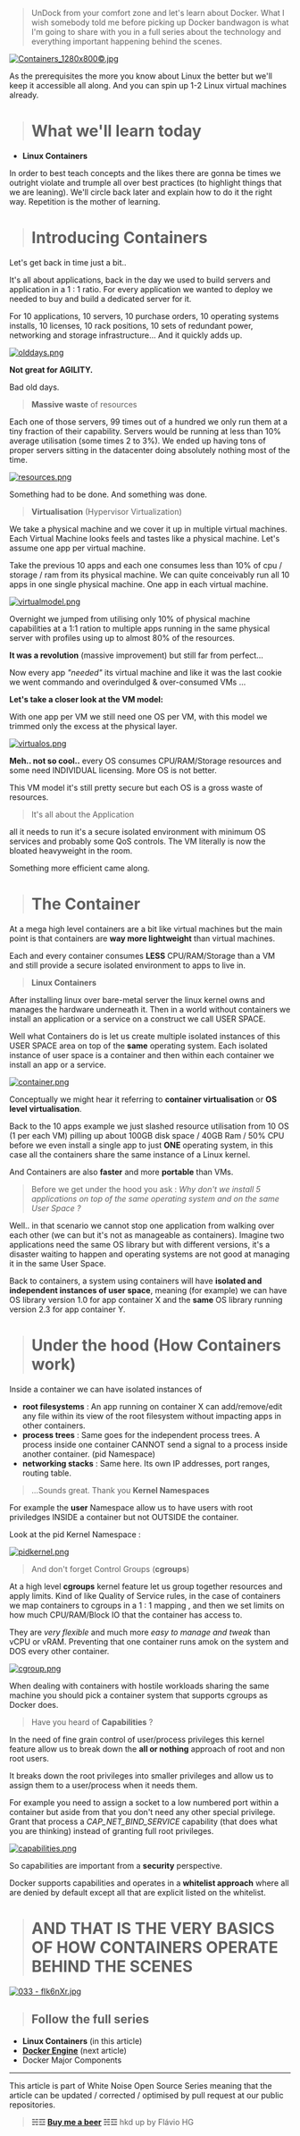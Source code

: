 >UnDock from your comfort zone and let's learn about Docker. What I wish somebody told me before picking up Docker bandwagon is what I'm going to share with you in a full series about the technology and everything important happening behind the scenes.

[![Containers_1280x800©.jpg](https://d23f6h5jpj26xu.cloudfront.net/add9qrhj7wrapa_small.jpg)](http://img.svbtle.com/add9qrhj7wrapa.jpg)

As the prerequisites the more you know about Linux the better but we'll keep it accessible all along. And you can spin up 1-2 Linux virtual machines already.
 
> # What we'll learn today

- **Linux Containers** 

In order to best teach concepts and the likes there are gonna be times we outright violate and trumple all over best practices (to highlight things that we are leaning). We'll circle back later and explain how to do it the right way. Repetition is the mother of learning.

># Introducing Containers

Let's get back in time just a bit..

It's all about applications, back in the day we used to build servers and application in a 1 : 1 ratio. For every application we wanted to deploy we needed to buy and build a dedicated server for it. 

For 10 applications, 10 servers, 10 purchase orders, 10 operating systems installs, 10 licenses, 10 rack positions, 10 sets of redundant power, networking and storage infrastructure... And it quickly adds up. 

[![olddays.png](https://d23f6h5jpj26xu.cloudfront.net/zjdb5qhpeng8a_small.png)](http://img.svbtle.com/zjdb5qhpeng8a.png)

**Not great for AGILITY.** 

Bad old days. 

> **Massive waste** of resources

Each one of those servers, 99 times out of a hundred we only run them at a tiny fraction of their capability. Servers would be running at less than 10% average utilisation (some times 2 to 3%). We ended up having tons of proper servers sitting in the datacenter doing absolutely nothing most of the time.

[![resources.png](https://d23f6h5jpj26xu.cloudfront.net/ig8ov54lwqcigq_small.png)](http://img.svbtle.com/ig8ov54lwqcigq.png)

Something had to be done. And something was done.

> **Virtualisation** (Hypervisor Virtualization)

We take a physical machine and we cover it up in multiple virtual machines. Each Virtual Machine looks feels and tastes like a physical machine. Let's assume one app per virtual machine.

Take the previous 10 apps and each one consumes less than 10% of cpu / storage / ram from its physical machine. We can quite conceivably run all 10 apps in one single physical machine. One app in each virtual machine.

[![virtualmodel.png](https://d23f6h5jpj26xu.cloudfront.net/u2d0ztiq4ze6cw_small.png)](http://img.svbtle.com/u2d0ztiq4ze6cw.png)

Overnight we jumped from utilising only 10% of physical machine capabilities at a 1:1 ration to multiple apps running in the same physical server with profiles using up to almost 80% of the resources.

**It was a revolution** (massive improvement) but still far from perfect...

Now every app *"needed"* its virtual machine and like it was the last cookie we went commando and overindulged & over-consumed VMs ... 

**Let's take a closer look at the VM model:**

With one app per VM we still need one OS per VM, with this model we trimmed only the excess at the physical layer.

[![virtualos.png](https://d23f6h5jpj26xu.cloudfront.net/syk55cavyzlka_small.png)](http://img.svbtle.com/syk55cavyzlka.png)

**Meh.. not so cool..** every OS consumes CPU/RAM/Storage resources and some need INDIVIDUAL licensing. More OS is not better.

This VM model it's still pretty secure but each OS is a gross waste of resources.

> It's all about the Application

all it needs to run it's a secure isolated environment with minimum OS services and probably some QoS controls. The VM literally is now the bloated heavyweight in the room.

Something more efficient came along.

> # The Container

At a mega high level containers are a bit like virtual machines but the main point is that containers are **way more lightweight** than virtual machines.

Each and every container consumes **LESS** CPU/RAM/Storage than a VM and still provide a secure isolated environment to apps to live in.

> **Linux Containers**

After installing linux over bare-metal server the linux kernel owns and manages the hardware underneath it. Then in a world without containers we install an application or a service on a construct we call USER SPACE.

Well what Containers do is let us create multiple isolated instances of this USER SPACE area on top of the **same** operating system. Each isolated instance of user space is a container and then within each container we install an app or a service.

[![container.png](https://d23f6h5jpj26xu.cloudfront.net/5da9gx84wvpx4a_small.png)](http://img.svbtle.com/5da9gx84wvpx4a.png)

Conceptually we might hear it referring to **container virtualisation** or **OS level virtualisation**.

Back to the 10 apps example we just slashed resource utilisation from 10 OS (1 per each VM) pilling up about 100GB disk space / 40GB Ram / 50% CPU before we even install a single app to just **ONE** operating system, in this case all the containers share the same instance of a Linux kernel.

And Containers are also **faster** and more **portable** than VMs.

> Before we get under the hood you ask : *Why don't we install 5 applications on top of the same operating system and on the same User Space ?*

Well.. in that scenario we cannot stop one application from walking over each other (we can but it's not as manageable as containers). Imagine two applications need the same OS library but with different versions, it's a disaster waiting to happen and operating systems are not good at managing it in the same User Space.

Back to containers, a system using containers will have **isolated and independent instances of user space**, meaning (for example) we can have OS library version 1.0 for app container X and the **same** OS library running version 2.3 for app container Y.

> # **Under the hood** (How Containers work)

Inside a container we can have isolated instances of 

- **root filesystems** : An app running on container X can add/remove/edit any file within its view of the root filesystem without impacting apps in other containers.
- **process trees** : Same goes for the independent process trees. A process inside one container CANNOT send a signal to a process inside another container. (pid Namespace)
- **networking stacks** : Same here. Its own IP addresses, port ranges, routing table.

> ...Sounds great. Thank you **Kernel Namespaces**

For example the **user** Namespace allow us to have users with root priviledges INSIDE a container but not OUTSIDE the container.

Look at the pid Kernel Namespace : 

[![pidkernel.png](https://d23f6h5jpj26xu.cloudfront.net/icapzrf7wh2lrq_small.png)](http://img.svbtle.com/icapzrf7wh2lrq.png)

> And don't forget Control Groups (**cgroups**)

At a high level **cgroups** kernel feature let us group together resources and apply limits. Kind of like Quality of Service rules, in the case of containers we map containers to cgroups in a 1 : 1 mapping , and then we set limits on how much CPU/RAM/Block IO that the container has access to.

They are *very flexible* and much more *easy to manage and tweak* than vCPU or vRAM. Preventing that one container runs amok on the system and DOS every other container.

[![cgroup.png](https://d23f6h5jpj26xu.cloudfront.net/awayhtfr1s2xa_small.png)](http://img.svbtle.com/awayhtfr1s2xa.png)

When dealing with containers with hostile workloads sharing the same machine you should pick a container system that supports cgroups as Docker does.

> Have you heard of **Capabilities** ?

In the need of fine grain control of user/process privileges this kernel feature allow us to break down the **all or nothing** approach of root and non root users. 

It breaks down the root privileges into smaller privileges and allow us to assign them to a user/process when it needs them.

For example you need to assign a socket to a low numbered port within a container but aside from that you don't need any other special privilege. Grant that process a *CAP_NET_BIND_SERVICE* capability (that does what you are thinking) instead of granting full root privileges. 

[![capabilities.png](https://d23f6h5jpj26xu.cloudfront.net/foaokgkx6rvsg_small.png)](http://img.svbtle.com/foaokgkx6rvsg.png)

So capabilities are important from a **security** perspective.

Docker supports capabilities and operates in a **whitelist approach** where all are denied by default except all that are explicit listed on the whitelist.

> # AND THAT IS THE VERY BASICS OF HOW CONTAINERS OPERATE BEHIND THE SCENES

[![033 - fIk6nXr.jpg](https://d23f6h5jpj26xu.cloudfront.net/37h6jp6iongja_small.jpg)](http://img.svbtle.com/37h6jp6iongja.jpg)

>## Follow the full series 

- **Linux Containers** (in this article)
- **<a href="http://up.svbtle.com/undock" target="_blank">Docker Engine</a>** (next article)
- Docker Major Components

<hr></hr>

This article is part of White Noise Open Source Series meaning that the article can be updated / corrected / optimised by pull request at our public repositories.

> **☵☲ <a href="https://www.coinbase.com/edge" target=_blank>Buy me a beer</a> ☵☲** hkd up by Flávio HG

